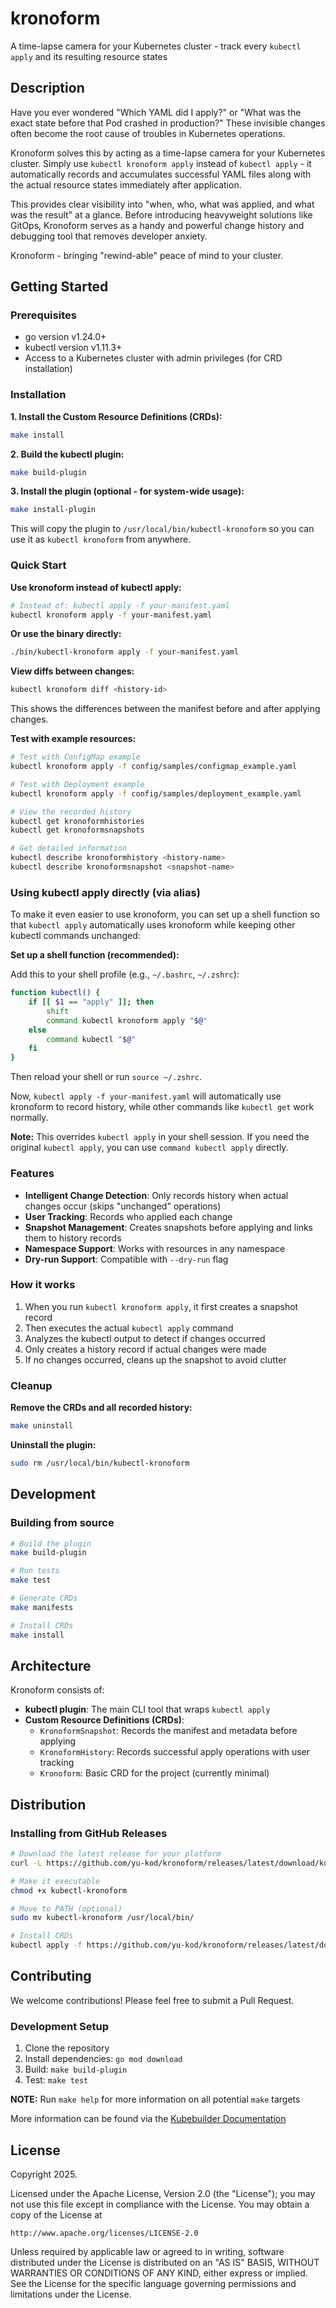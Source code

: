 # kronoform

A time-lapse camera for your Kubernetes cluster - track every `kubectl apply` and its resulting resource states

## Description

Have you ever wondered "Which YAML did I apply?" or "What was the exact state before that Pod crashed in production?" These invisible changes often become the root cause of troubles in Kubernetes operations.

Kronoform solves this by acting as a time-lapse camera for your Kubernetes cluster. Simply use `kubectl kronoform apply` instead of `kubectl apply` - it automatically records and accumulates successful YAML files along with the actual resource states immediately after application.

This provides clear visibility into "when, who, what was applied, and what was the result" at a glance. Before introducing heavyweight solutions like GitOps, Kronoform serves as a handy and powerful change history and debugging tool that removes developer anxiety.

Kronoform - bringing "rewind-able" peace of mind to your cluster.

## Getting Started

### Prerequisites

- go version v1.24.0+
- kubectl version v1.11.3+
- Access to a Kubernetes cluster with admin privileges (for CRD installation)

### Installation

**1. Install the Custom Resource Definitions (CRDs):**

```sh
make install
```

**2. Build the kubectl plugin:**

```sh
make build-plugin
```

**3. Install the plugin (optional - for system-wide usage):**

```sh
make install-plugin
```

This will copy the plugin to `/usr/local/bin/kubectl-kronoform` so you can use it as `kubectl kronoform` from anywhere.

### Quick Start

**Use kronoform instead of kubectl apply:**

```sh
# Instead of: kubectl apply -f your-manifest.yaml
kubectl kronoform apply -f your-manifest.yaml
```

**Or use the binary directly:**

```sh
./bin/kubectl-kronoform apply -f your-manifest.yaml
```

**View diffs between changes:**

```sh
kubectl kronoform diff <history-id>
```

This shows the differences between the manifest before and after applying changes.

**Test with example resources:**

```sh
# Test with ConfigMap example
kubectl kronoform apply -f config/samples/configmap_example.yaml

# Test with Deployment example
kubectl kronoform apply -f config/samples/deployment_example.yaml

# View the recorded history
kubectl get kronoformhistories
kubectl get kronoformsnapshots

# Get detailed information
kubectl describe kronoformhistory <history-name>
kubectl describe kronoformsnapshot <snapshot-name>
```

### Using kubectl apply directly (via alias)

To make it even easier to use kronoform, you can set up a shell function so that `kubectl apply` automatically uses kronoform while keeping other kubectl commands unchanged:

**Set up a shell function (recommended):**

Add this to your shell profile (e.g., `~/.bashrc`, `~/.zshrc`):

```sh
function kubectl() {
    if [[ $1 == "apply" ]]; then
        shift
        command kubectl kronoform apply "$@"
    else
        command kubectl "$@"
    fi
}
```

Then reload your shell or run `source ~/.zshrc`.

Now, `kubectl apply -f your-manifest.yaml` will automatically use kronoform to record history, while other commands like `kubectl get` work normally.

**Note:** This overrides `kubectl apply` in your shell session. If you need the original `kubectl apply`, you can use `command kubectl apply` directly.

### Features

- **Intelligent Change Detection**: Only records history when actual changes occur (skips "unchanged" operations)
- **User Tracking**: Records who applied each change
- **Snapshot Management**: Creates snapshots before applying and links them to history records
- **Namespace Support**: Works with resources in any namespace
- **Dry-run Support**: Compatible with `--dry-run` flag

### How it works

1. When you run `kubectl kronoform apply`, it first creates a snapshot record
2. Then executes the actual `kubectl apply` command
3. Analyzes the kubectl output to detect if changes occurred
4. Only creates a history record if actual changes were made
5. If no changes occurred, cleans up the snapshot to avoid clutter

### Cleanup

**Remove the CRDs and all recorded history:**

```sh
make uninstall
```

**Uninstall the plugin:**

```sh
sudo rm /usr/local/bin/kubectl-kronoform
```

## Development

### Building from source

```sh
# Build the plugin
make build-plugin

# Run tests
make test

# Generate CRDs
make manifests

# Install CRDs
make install
```

## Architecture

Kronoform consists of:

- **kubectl plugin**: The main CLI tool that wraps `kubectl apply`
- **Custom Resource Definitions (CRDs)**:
  - `KronoformSnapshot`: Records the manifest and metadata before applying
  - `KronoformHistory`: Records successful apply operations with user tracking
  - `Kronoform`: Basic CRD for the project (currently minimal)

## Distribution

### Installing from GitHub Releases

```sh
# Download the latest release for your platform
curl -L https://github.com/yu-kod/kronoform/releases/latest/download/kubectl-kronoform-darwin-amd64 -o kubectl-kronoform

# Make it executable
chmod +x kubectl-kronoform

# Move to PATH (optional)
sudo mv kubectl-kronoform /usr/local/bin/

# Install CRDs
kubectl apply -f https://github.com/yu-kod/kronoform/releases/latest/download/install.yaml
```

## Contributing

We welcome contributions! Please feel free to submit a Pull Request.

### Development Setup

1. Clone the repository
2. Install dependencies: `go mod download`
3. Build: `make build-plugin`
4. Test: `make test`

**NOTE:** Run `make help` for more information on all potential `make` targets

More information can be found via the [Kubebuilder Documentation](https://book.kubebuilder.io/introduction.html)

## License

Copyright 2025.

Licensed under the Apache License, Version 2.0 (the "License");
you may not use this file except in compliance with the License.
You may obtain a copy of the License at

    http://www.apache.org/licenses/LICENSE-2.0

Unless required by applicable law or agreed to in writing, software
distributed under the License is distributed on an "AS IS" BASIS,
WITHOUT WARRANTIES OR CONDITIONS OF ANY KIND, either express or implied.
See the License for the specific language governing permissions and
limitations under the License.
